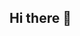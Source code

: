 ## Hi there 👋

<!--
**Raja12335/raja12335** is a ✨ _special_ ✨ repository because its `README.md` (this file) appears on your GitHub profile.

Here are some ideas to get you started:

- 🔭 I’m currently Study 
- 🌱 I’m currently learning about EDA python
- 👯 I’m looking to collaborate on 
- 🤔 I’m looking for help with ...
- 💬 Ask me about :- 
- 📫 How to reach me: rajabhuyan1499
- 😄 Pronouns: ...
- ⚡ Fun fact: ...
-->
